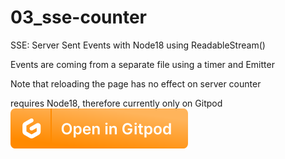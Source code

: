 # 03_sse-counter

SSE: Server Sent Events with Node18 using ReadableStream()

Events are coming from a separate file using a timer and Emitter

Note that reloading the page has no effect on server counter

requires Node18, therefore currently only on Gitpod
[![open in Gitpod](../media/gitpod.svg)](https://gitpod.io/?on=gitpod#https://github.com/MicroWebStacks/astro-examples/tree/main/03_sse-counter)
